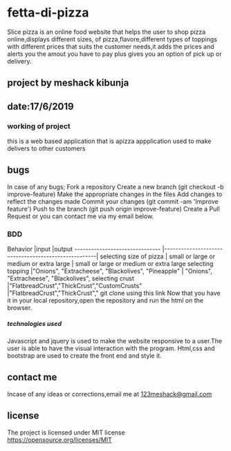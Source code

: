 # fetta-di-pizza
Slice pizza is an online food website that helps the user to shop pizza online,displays different sizes, of pizza,flavore,different types of toppings with different prices that suits the customer needs,it adds the prices and alerts you the amout you have to pay plus gives you an option of pick up or delivery.

## project by meshack kibunja
## date:17/6/2019
### working of project
this is a web based application that is apizza appplication used to make delivers to other customers
## bugs
In case of any bugs; Fork a repository
   Create a new branch (git checkout -b improve-feature)
   Make the appropriate changes in the files
   Add changes to reflect the changes made
   Commit your changes (git commit -am 'Improve feature')
   Push to the branch (git push origin improve-feature)
   Create a Pull Request or you can contact me via my email below.
### BDD
  Behavior                      |input                                                |output
------------------------------- |-----------------------------------------------------|
selecting size of pizza         | small or large or medium or extra large             | small or large or medium or extra large 
selecting topping               |"Onions", "Extracheese", "Blackolives", "Pineapple"  | "Onions", "Extracheese", "Blackolives", 
selecting crust                 |"FlatbreadCrust","ThickCrust","CustomCrusts"          |"FlatbreadCrust","ThickCrust","
git clone using this link 
Now that you have it in your local repository,open the repository and run the html on the browser.
##### technologies used
Javascript and jquery is used to make the website responsive to a user.The user is able to have the visual interaction with the program.
Html,css and bootstrap are used to create the front end and style it.
## contact me
Incase of any ideas or corrections,email me at 123meshack@gmail.com
## license
The project is licensed under MIT license
https://opensource.org/licenses/MIT

